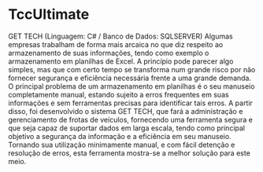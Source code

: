 # TccUltimate
GET TECH (Linguagem: C# / Banco de Dados: SQLSERVER)
Algumas empresas trabalham de forma mais arcaica no que diz respeito ao
armazenamento de suas informações, tendo como exemplo o armazenamento em planilhas de
Excel. A princípio pode parecer algo simples, mas que com certo tempo se transforma num
grande risco por não fornecer segurança e eficiência necessária frente a uma grande demanda.
O principal problema de um armazenamento em planilhas é o seu manuseio completamente
manual, estando sujeito a erros frequentes em suas informações e sem ferramentas precisas
para identificar tais erros.
A partir disso, foi desenvolvido o sistema GET TECH, que fará a administração e gerenciamento de frotas de veículos, fornecendo uma ferramenta segura e que seja capaz de suportar dados em larga escala, tendo como principal objetivo a
segurança da informação e a eficiência em seu manuseio. Tornando sua utilização
minimamente manual, e com fácil detenção e resolução de erros, esta ferramenta mostra-se a
melhor solução para este meio.
